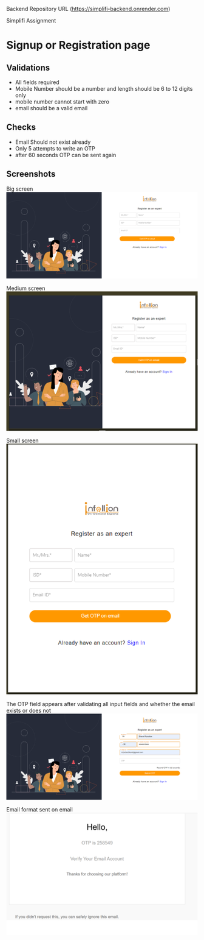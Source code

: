 Backend Repository URL (https://simplifi-backend.onrender.com)


Simplifi Assignment
# Signup or Registration page

## Validations
* All fields required
* Mobile Number should be a number and length should be 6 to 12 digits only
* mobile number cannot start with zero
* email should be a valid email


## Checks
* Email Should not exist already
* Only 5 attempts to write an OTP
* after 60 seconds OTP can be sent again

## Screenshots

Big screen
![App Screenshot](https://github.com/rozodkarbharat/simplifi_assignment_frontend/blob/main/public/full%20screen.png?raw=true)

Medium screen
![App Screenshot](https://raw.githubusercontent.com/rozodkarbharat/simplifi_assignment_frontend/main/public/medium%20screen.png)

Small screen
![App Screenshot](https://raw.githubusercontent.com/rozodkarbharat/simplifi_assignment_frontend/main/public/small%20screen.png)

The OTP field appears after validating all input fields and whether the email exists or does not
![App Screenshot](https://raw.githubusercontent.com/rozodkarbharat/simplifi_assignment_frontend/main/public/generate%20otp.png)

Email format sent on email
![App Screenshot](https://raw.githubusercontent.com/rozodkarbharat/simplifi_assignment_frontend/main/public/mail.png)
